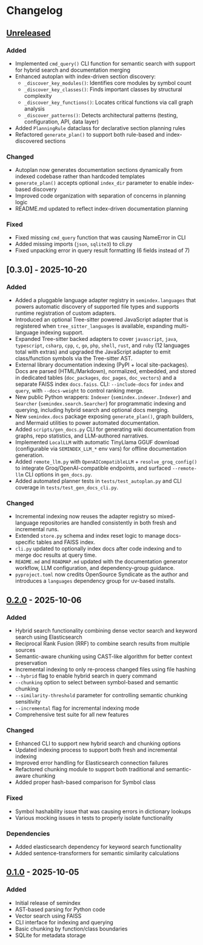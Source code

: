 # Changelog

## [Unreleased]

### Added
- Implemented `cmd_query()` CLI function for semantic search with support for hybrid search and documentation merging
- Enhanced autoplan with index-driven section discovery:
  - `_discover_key_modules()`: Identifies core modules by symbol count
  - `_discover_key_classes()`: Finds important classes by structural complexity
  - `_discover_key_functions()`: Locates critical functions via call graph analysis
  - `_discover_patterns()`: Detects architectural patterns (testing, configuration, API, data layer)
- Added `PlanningRule` dataclass for declarative section planning rules
- Refactored `generate_plan()` to support both rule-based and index-discovered sections

### Changed
- Autoplan now generates documentation sections dynamically from indexed codebase rather than hardcoded templates
- `generate_plan()` accepts optional `index_dir` parameter to enable index-based discovery
- Improved code organization with separation of concerns in planning logic
- README.md updated to reflect index-driven documentation planning

### Fixed
- Fixed missing `cmd_query` function that was causing NameError in CLI
- Added missing imports (`json`, `sqlite3`) to cli.py
- Fixed unpacking error in query result formatting (6 fields instead of 7)

## [0.3.0] - 2025-10-20

### Added
- Added a pluggable language adapter registry in `semindex.languages` that
  powers automatic discovery of supported file types and supports runtime
  registration of custom adapters.
- Introduced an optional Tree-sitter powered JavaScript adapter that is
  registered when `tree_sitter_languages` is available, expanding
  multi-language indexing support.
- Expanded Tree-sitter backed adapters to cover `javascript`, `java`,
  `typescript`, `csharp`, `cpp`, `c`, `go`, `php`, `shell`, `rust`, and `ruby`
  (12 languages total with extras) and upgraded the JavaScript adapter to emit
  class/function symbols via the Tree-sitter AST.
- External library documentation indexing (PyPI + local site-packages). Docs are parsed (HTML/Markdown), normalized, embedded, and stored in dedicated tables (`doc_packages`, `doc_pages`, `doc_vectors`) and a separate FAISS index `docs.faiss`. CLI: `--include-docs` for `index` and `query`, with `--docs-weight` to control ranking merge.
- New public Python wrappers: `Indexer` (`semindex.indexer.Indexer`) and `Searcher` (`semindex.search.Searcher`) for programmatic indexing and querying, including hybrid search and optional docs merging.
- New `semindex.docs` package exposing `generate_plan()`, graph builders, and Mermaid utilities to power automated documentation.
- Added `scripts/gen_docs.py` CLI for generating wiki documentation from graphs, repo statistics, and LLM-authored narratives.
- Implemented `LocalLLM` with automatic TinyLlama GGUF download (configurable via `SEMINDEX_LLM_*` env vars) for offline documentation generation.
- Added `remote_llm.py` with `OpenAICompatibleLLM` + `resolve_groq_config()` to integrate Groq/OpenAI-compatible endpoints, and surfaced `--remote-llm` CLI options in `gen_docs.py`.
- Added automated planner tests in `tests/test_autoplan.py` and CLI coverage in `tests/test_gen_docs_cli.py`.

### Changed
- Incremental indexing now reuses the adapter registry so mixed-language
  repositories are handled consistently in both fresh and incremental runs.
- Extended `store.py` schema and index reset logic to manage docs-specific tables and FAISS index.
- `cli.py` updated to optionally index docs after code indexing and to merge doc results at query time.
- `README.md` and `ROADMAP.md` updated with the documentation generator workflow, LLM configuration, and dependency-group guidance.
- `pyproject.toml` now credits OpenSource Syndicate as the author and introduces a `languages` dependency group for uv-based installs.


## [0.2.0] - 2025-10-06

### Added
- Hybrid search functionality combining dense vector search and keyword search using Elasticsearch
- Reciprocal Rank Fusion (RRF) to combine search results from multiple sources
- Semantic-aware chunking using CAST-like algorithm for better context preservation
- Incremental indexing to only re-process changed files using file hashing
- `--hybrid` flag to enable hybrid search in query command
- `--chunking` option to select between symbol-based and semantic chunking
- `--similarity-threshold` parameter for controlling semantic chunking sensitivity
- `--incremental` flag for incremental indexing mode
- Comprehensive test suite for all new features

### Changed
- Enhanced CLI to support new hybrid search and chunking options
- Updated indexing process to support both fresh and incremental indexing
- Improved error handling for Elasticsearch connection failures
- Refactored chunking module to support both traditional and semantic-aware chunking
- Added proper hash-based comparison for Symbol class

### Fixed
- Symbol hashability issue that was causing errors in dictionary lookups
- Various mocking issues in tests to properly isolate functionality

### Dependencies
- Added elasticsearch dependency for keyword search functionality
- Added sentence-transformers for semantic similarity calculations

## [0.1.0] - 2025-10-05

### Added
- Initial release of semindex
- AST-based parsing for Python code
- Vector search using FAISS
- CLI interface for indexing and querying
- Basic chunking by function/class boundaries
- SQLite for metadata storage

[Unreleased]: https://github.com/OpenSource-Syndicate/semindex/compare/v0.2.0...HEAD
[0.2.0]: https://github.com/OpenSource-Syndicate/semindex/compare/v0.1.0...v0.2.0
[0.1.0]: https://github.com/OpenSource-Syndicate/semindex/releases/tag/v0.1.0